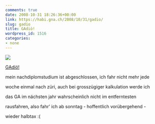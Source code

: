 ```yaml
---
comments: true
date: 2008-10-31 18:26:36+00:00
link: https://habi.gna.ch/2008/10/31/gadio/
slug: gadio
title: GAdiö!
wordpress_id: 1516
categories:
- none
---
```



 [![](https://static.flickr.com/3054/2989896646_37b74abe03_m.jpg)](https://www.flickr.com/photos/habi/2989896646/)
   

 
  [GAdiö!](https://www.flickr.com/photos/habi/2989896646/)
    

 



mein nachdiplomstudium ist abgeschlossen, ich fahr nicht mehr jede  

woche einmal nach züri, auch bei grosszügiger kalkulation werde ich  

das GA im nächsten jahr wahrscheinlich nicht im entferntesten  

rausfahren, also fahr' ich ab sonntag - hoffentlich vorübergehend -  

wieder halbtax :(
  

